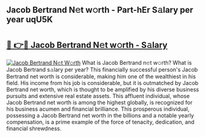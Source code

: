 ## Jacob Bertrand N𝚎t w𝚘rth - Part-hEr S𝚊lary per year uqU5K

# <h2><a href="http://gc25zb4.nevu.top/?p=Jacob+Bertrand">🔗 👉🔴 Jacob Bertrand N𝚎t w𝚘rth - S𝚊lary</a></h2>

[![Jacob Bertrand N𝚎t W𝚘rth](https://i.imgur.com/Oavwk0R.jpeg)](http://gc25zb4.nevu.top/?p=Jacob+Bertrand)
What is Jacob Bertrand n𝚎t w𝚘rth? What is Jacob Bertrand s𝚊lary per year?
This financially successful person's Jacob Bertrand net worth is considerable, making him one of the wealthiest in his field. His income from his job is considerable, but it is outmatched by Jacob Bertrand net worth, which is thought to be amplified by his diverse business pursuits and extensive real estate assets. This affluent individual, whose Jacob Bertrand net worth is among the highest globally, is recognized for his business acumen and financial brilliance. This prosperous individual, possessing a Jacob Bertrand net worth in the billions and a notable yearly compensation, is a prime example of the force of tenacity, dedication, and financial shrewdness.
